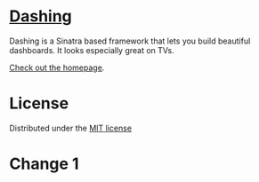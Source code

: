 # [Dashing](http://shopify.github.com/dashing)

Dashing is a Sinatra based framework that lets you build beautiful dashboards. It looks especially great on TVs.

[Check out the homepage](http://shopify.github.com/dashing).

# License
Distributed under the [MIT license](https://github.com/Shopify/dashing/blob/master/MIT-LICENSE)

# Change 1

